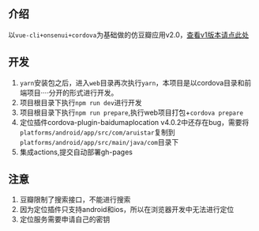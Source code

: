 ## 介绍
以`vue-cli+onsenui+cordova`为基础做的仿豆瓣应用v2.0，[查看v1版本请点此处](https://github.com/baixiaoyu2997/vue-onsen/tree/v1)

## 开发
1. `yarn`安装包之后，进入`web`目录再次执行`yarn`，本项目是以cordova目录和前端项目····分开的形式进行开发。
2. 项目根目录下执行`npm run dev`进行开发
3. 项目根目录下执行`npm run prepare`,执行web项目打包+`cordova prepare`
4. 定位插件cordova-plugin-baidumaplocation v4.0.2中还存在bug，需要将`platforms/android/app/src/com/aruistar`复制到 `platforms/android/app/src/main/java/com`目录下
5. 集成actions,提交自动部署gh-pages
## 注意
1. 豆瓣限制了搜索接口，不能进行搜索
1. 因为定位插件只支持android和ios，所以在浏览器开发中无法进行定位
1. 定位服务需要申请自己的密钥